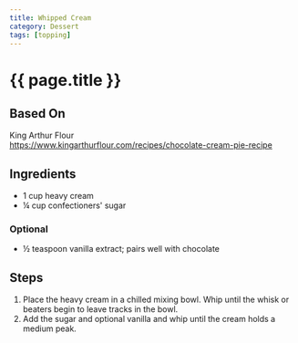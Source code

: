 ```yaml
---
title: Whipped Cream
category: Dessert
tags: [topping]
---
```


# {{ page.title }}

## Based On
King Arthur Flour
<br>
<https://www.kingarthurflour.com/recipes/chocolate-cream-pie-recipe>

## Ingredients
* 1 cup heavy cream
* ¼ cup confectioners' sugar

### Optional
* ½ teaspoon vanilla extract; pairs well with chocolate

## Steps
1.  Place the heavy cream in a chilled mixing bowl. Whip until the whisk or beaters begin to leave tracks in the bowl.
2.  Add the sugar and optional vanilla and whip until the cream holds a medium peak.
